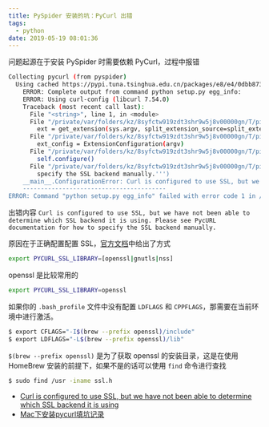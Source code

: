 ```yaml
---
title: PySpider 安装的坑：PyCurl 出错
tags:
  - python
date: 2019-05-19 08:01:36
---
```



问题起源在于安装 PySpider 时需要依赖 PyCurl，过程中报错

<!-- more -->
<!-- toc -->

```bash
Collecting pycurl (from pyspider)
  Using cached https://pypi.tuna.tsinghua.edu.cn/packages/e8/e4/0dbb8735407189f00b33d84122b9be52c790c7c3b25286826f4e1bdb7bde/pycurl-7.43.0.2.tar.gz
    ERROR: Complete output from command python setup.py egg_info:
    ERROR: Using curl-config (libcurl 7.54.0)
    Traceback (most recent call last):
      File "<string>", line 1, in <module>
      File "/private/var/folders/kz/8syfctw919zdt3shr9w5j8v00000gn/T/pip-install-h_pgkvxp/pycurl/setup.py", line 913, in <module>
        ext = get_extension(sys.argv, split_extension_source=split_extension_source)
      File "/private/var/folders/kz/8syfctw919zdt3shr9w5j8v00000gn/T/pip-install-h_pgkvxp/pycurl/setup.py", line 582, in get_extension
        ext_config = ExtensionConfiguration(argv)
      File "/private/var/folders/kz/8syfctw919zdt3shr9w5j8v00000gn/T/pip-install-h_pgkvxp/pycurl/setup.py", line 99, in __init__
        self.configure()
      File "/private/var/folders/kz/8syfctw919zdt3shr9w5j8v00000gn/T/pip-install-h_pgkvxp/pycurl/setup.py", line 316, in configure_unix
        specify the SSL backend manually.''')
    __main__.ConfigurationError: Curl is configured to use SSL, but we have not been able to determine which SSL backend it is using. Please see PycURL documentation for how to specify the SSL backend manually.
    ----------------------------------------
ERROR: Command "python setup.py egg_info" failed with error code 1 in /private/var/folders/kz/8syfctw919zdt3shr9w5j8v00000gn/T/pip-install-h_pgkvxp/pycurl/
```

出错内容 `Curl is configured to use SSL, but we have not been able to determine which SSL backend it is using. Please see PycURL documentation for how to specify the SSL backend manually.`

原因在于正确配置配置 SSL，[官方文档](http://pycurl.io/docs/latest/install.html#easy-install-pip)中给出了方式

```bash
export PYCURL_SSL_LIBRARY=[openssl|gnutls|nss]
```

openssl 是比较常用的

```bash
export PYCURL_SSL_LIBRARY=openssl
```

如果你的 `.bash_profile` 文件中没有配置 `LDFLAGS` 和 `CPPFLAGS`，那需要在当前环境中进行激活。

```bash
$ export CFLAGS="-I$(brew --prefix openssl)/include"
$ export LDFLAGS="-L$(brew --prefix openssl)/lib"
```

`$(brew --prefix openssl)` 是为了获取 openssl 的安装目录，这是在使用 HomeBrew 安装的前提下，如果不是的话可以使用 `find` 命令进行查找

```bash
$ sudo find /usr -iname ssl.h
```

- [Curl is configured to use SSL, but we have not been able to determine which SSL backend it is using](https://stackoverflow.com/questions/51019622/curl-is-configured-to-use-ssl-but-we-have-not-been-able-to-determine-which-ssl)
- [Mac下安装pycurl填坑记录](https://www.jianshu.com/p/61fd0c16aef4)
